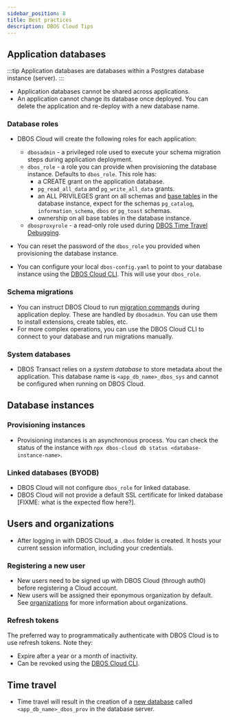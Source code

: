 ```yaml
---
sidebar_position: 8
title: Best practices
description: DBOS Cloud Tips
---
```


## Application databases

:::tip
Application databases are databases within a Postgres database instance (server).
:::

* Application databases cannot be shared across applications.
* An application cannot change its database once deployed. You can delete the application and re-deploy with a new database name.

### Database roles
* DBOS Cloud will create the following roles for each application:
    * `dbosadmin` - a privileged role used to execute your schema migration steps during application deployment.
    * `dbos_role` - a role you can provide when provisioning the database instance. Defaults to `dbos_role`. This role has:
        * a CREATE grant on the application database.
        * `pg_read_all_data` and `pg_write_all_data` grants.
        * an ALL PRIVILEGES grant on all schemas and [base tables](https://www.postgresql.org/docs/current/infoschema-tables.html#INFOSCHEMA-TABLES) in the database instance, expect for the schemas `pg_catalog`, `information_schema`, `dbos` or `pg_toast` schemas.
        * ownership on all base tables in the database instance.
    * `dbosproxyrole` - a read-only role used during [DBOS Time Travel Debugging](timetravel-debugging).

* You can reset the password of the `dbos_role` you provided when provisioning the database instance.
* You can configure your local `dbos-config.yaml` to point to your database instance using the [DBOS Cloud CLI](database-management). This will use your `dbos_role`.

### Schema migrations
* You can instruct DBOS Cloud to run [migration commands](../api-reference/configuration#database) during application deploy. These are handled by `dbosadmin`. You can use them to install extensions, create tables, etc.
* For more complex operations, you can use the DBOS Cloud CLI to connect to your database and run migrations manually.

### System databases
* DBOS Transact relies on a _system database_ to store metadata about the application. This database name is `<app_db_name>_dbos_sys` and cannot be configured when running on DBOS Cloud.

## Database instances

### Provisioning instances
* Provisioning instances is an asynchronous process. You can check the status of the instance with `npx dbos-cloud db status <database-instance-name>`.

### Linked databases (BYODB)
* DBOS Cloud will not configure `dbos_role` for linked database.
* DBOS Cloud will not provide a default SSL certificate for linked database [FIXME: what is the expected flow here?].

## Users and organizations

* After logging in with DBOS Cloud, a `.dbos` folder is created. It hosts your current session information, including your credentials.

### Registering a new user
* New users need to be signed up with DBOS Cloud (through auth0) before registering a Cloud account.
* New users will be assigned their eponymous organization by default. See [organizations](account-management#organization-management) for more information about organizations.

### Refresh tokens
The preferred way to programmatically authenticate with DBOS Cloud is to use refresh tokens. Note they:
* Expire after a year or a month of inactivity.
* Can be revoked using the [DBOS Cloud CLI](account-management#authenticating-programatically).

## Time travel
* Time travel will result in the creation of a [new database](../api-reference/system-tables#provenance-tables) called `<app_db_name>_dbos_prov` in the database server.

